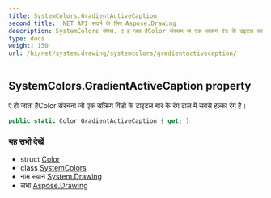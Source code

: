 ```yaml
---
title: SystemColors.GradientActiveCaption
second_title: .NET API संदर्भ के लिए Aspose.Drawing
description: SystemColors संपत्त. ए ह जत हैColor संरचन ज एक सक्रय वंड के टइटल बर के रंग ढल में सबसे हल्क रंग है
type: docs
weight: 150
url: /hi/net/system.drawing/systemcolors/gradientactivecaption/
---
```

## SystemColors.GradientActiveCaption property

ए हो जाता हैColor संरचना जो एक सक्रिय विंडो के टाइटल बार के रंग ढाल में सबसे हल्का रंग है।

```csharp
public static Color GradientActiveCaption { get; }
```

### यह सभी देखें

* struct [Color](../../color/)
* class [SystemColors](../)
* नाम स्थान [System.Drawing](../../systemcolors/)
* सभा [Aspose.Drawing](../../../)


